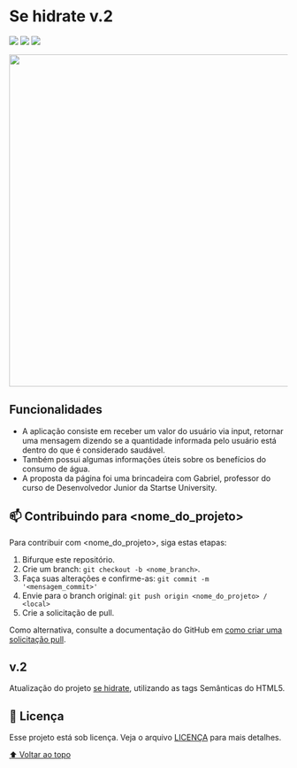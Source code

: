 # Se hidrate v.2
<img src="https://img.shields.io/badge/JavaScript-323330?style=for-the-badge&logo=javascript&logoColor=F7DF1E"> <img src="https://img.shields.io/badge/HTML5-323330?style=for-the-badge&logo=html5&logoColor=orange"> <img src="https://img.shields.io/badge/CSS3-323330?style=for-the-badge&logo=css3&logoColor=blue">

<img width="600" src="https://user-images.githubusercontent.com/100864562/175106288-5178da19-f328-48aa-908b-7c79a8a6bb9d.PNG">

## Funcionalidades
- A aplicação consiste em receber um valor do usuário via input, retornar uma mensagem dizendo se a quantidade informada pelo usuário está dentro do que é  considerado saudável.
- Também possui algumas informações úteis sobre os benefícios do consumo de água. 
- A proposta da página foi uma brincadeira com Gabriel, professor do curso de Desenvolvedor Junior da Startse University.

## 📫 Contribuindo para <nome_do_projeto>
<!---Se o seu README for longo ou se você tiver algum processo ou etapas específicas que deseja que os contribuidores sigam, considere a criação de um arquivo CONTRIBUTING.md separado--->
Para contribuir com <nome_do_projeto>, siga estas etapas:

1. Bifurque este repositório.
2. Crie um branch: `git checkout -b <nome_branch>`.
3. Faça suas alterações e confirme-as: `git commit -m '<mensagem_commit>'`
4. Envie para o branch original: `git push origin <nome_do_projeto> / <local>`
5. Crie a solicitação de pull.

Como alternativa, consulte a documentação do GitHub em [como criar uma solicitação pull](https://help.github.com/en/github/collaborating-with-issues-and-pull-requests/creating-a-pull-request).


## v.2
Atualização do projeto <a href="http://sehidrate-i3083oqah-mosiahrs.vercel.app">se hidrate</a>, utilizando as tags Semânticas do HTML5.

## 📝 Licença

Esse projeto está sob licença. Veja o arquivo [LICENÇA](LICENSE.md) para mais detalhes.

[⬆ Voltar ao topo](#nome-do-projeto)<br>
